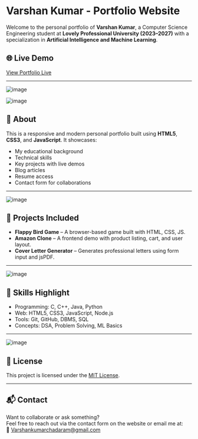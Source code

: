 # Varshan Kumar - Portfolio Website

Welcome to the personal portfolio of **Varshan Kumar**, a Computer Science Engineering student at **Lovely Professional University (2023–2027)** with a specialization in **Artificial Intelligence and Machine Learning**.

## 🌐 Live Demo

[View Portfolio Live](https://varshankumar-05.github.io/Portfolio-/) <!-- Replace with your actual deployed link -->

---
![image](https://github.com/user-attachments/assets/581af3b1-4b54-4dbb-ae7a-807413b25cc5)


![image](https://github.com/user-attachments/assets/81bf37a5-100d-4850-813a-2b125e2dac0e)

## 📌 About

This is a responsive and modern personal portfolio built using **HTML5**, **CSS3**, and **JavaScript**. It showcases:

- My educational background
- Technical skills
- Key projects with live demos
- Blog articles
- Resume access
- Contact form for collaborations

---
![image](https://github.com/user-attachments/assets/70455499-8701-4947-9e74-9551438e8d85)


## 💼 Projects Included

- **Flappy Bird Game** – A browser-based game built with HTML, CSS, JS.
- **Amazon Clone** – A frontend demo with product listing, cart, and user layout.
- **Cover Letter Generator** – Generates professional letters using form input and jsPDF.

---
![image](https://github.com/user-attachments/assets/4ded1ddd-9c47-488f-a5cd-20fdb8d1dc24)

## 🧠 Skills Highlight

- Programming: C, C++, Java, Python
- Web: HTML5, CSS3, JavaScript, Node.js
- Tools: Git, GitHub, DBMS, SQL
- Concepts: DSA, Problem Solving, ML Basics

---
![image](https://github.com/user-attachments/assets/29b27c0f-f11e-4feb-819d-eacb6e3c62f1)


## 📄 License

This project is licensed under the [MIT License](LICENSE).

---

## 📬 Contact

Want to collaborate or ask something?  
Feel free to reach out via the contact form on the website or email me at:  
📧 Varshankumarchadaram@gmail.com <!-- Replace with your actual email -->
